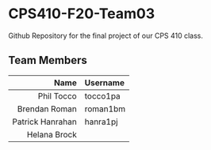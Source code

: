 # CPS410-F20-Team03
Github Repository for the final project of our CPS 410 class.

## Team Members
Name | Username
---: | :---
Phil Tocco | tocco1pa
Brendan Roman | roman1bm
Patrick Hanrahan | hanra1pj
Helana Brock | 
